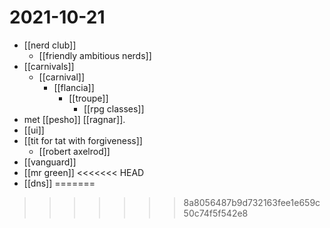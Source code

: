 # 2021-10-21

- [[nerd club]]
  - [[friendly ambitious nerds]]
- [[carnivals]]
  - [[carnival]]
    - [[flancia]]
      - [[troupe]]
        - [[rpg classes]]
- met [[pesho]] [[ragnar]].
- [[ui]]
- [[tit for tat with forgiveness]]
  - [[robert axelrod]]
- [[vanguard]]
- [[mr green]]
<<<<<<< HEAD
- [[dns]]
=======
>>>>>>> 8a8056487b9d732163fee1e659c50c74f5f542e8
